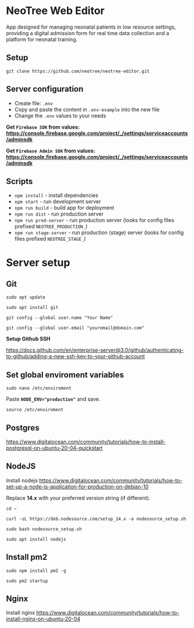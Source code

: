 # NeoTree Web Editor

App designed for managing neonatal patients in low resource settings, providing a digital admission form for real time data collection and a platform for neonatal training.

## Setup

`git clone https://github.com/neotree/neotree-editor.git`

## Server configuration

- Create file: `.env`
- Copy and paste the content in `.env-example` into the new file 
- Change the `.env` values to your needs

**Get `Firebase SDK` from values: https://console.firebase.google.com/project/_/settings/serviceaccounts/adminsdk**

**Get `Firebase Admin SDK` from values: https://console.firebase.google.com/project/_/settings/serviceaccounts/adminsdk**

## Scripts

* `npm install` - install dependencies
* `npm start` - run development server
* `npm run build` - build app for deployment
* `npm run dist` - run production server
* `npm run prod-server` - run production server (looks for config files prefixed `NEOTREE_PRODUCTION_`)
* `npm run stage-server` - run production (stage) server (looks for config files prefixed `NEOTREE_STAGE_`)


# Server setup

## Git
`sudo apt update`

`sudo apt install git`

`git config --global user.name "Your Name"`

`git config --global user.email "youremail@domain.com"`

**Setup Github SSH**

https://docs.github.com/en/enterprise-server@3.0/github/authenticating-to-github/adding-a-new-ssh-key-to-your-github-account

## Set global enviroment variables
`sudo nano /etc/enviroment`

Paste **`NODE_ENV="production"`** and save.
 
`source /etc/enviroment`

## Postgres
https://www.digitalocean.com/community/tutorials/how-to-install-postgresql-on-ubuntu-20-04-quickstart

## NodeJS
Install nodejs https://www.digitalocean.com/community/tutorials/how-to-set-up-a-node-js-application-for-production-on-debian-10
 
Replace **14.x** with your preferred version string (if different).

`cd ~`

`curl -sL https://deb.nodesource.com/setup_14.x -o nodesource_setup.sh`

`sudo bash nodesource_setup.sh`

`sudo apt install nodejs`
 
## Install pm2
`sudo npm install pm2 -g`

`sudo pm2 startup`

## Nginx
Install nginx https://www.digitalocean.com/community/tutorials/how-to-install-nginx-on-ubuntu-20-04
